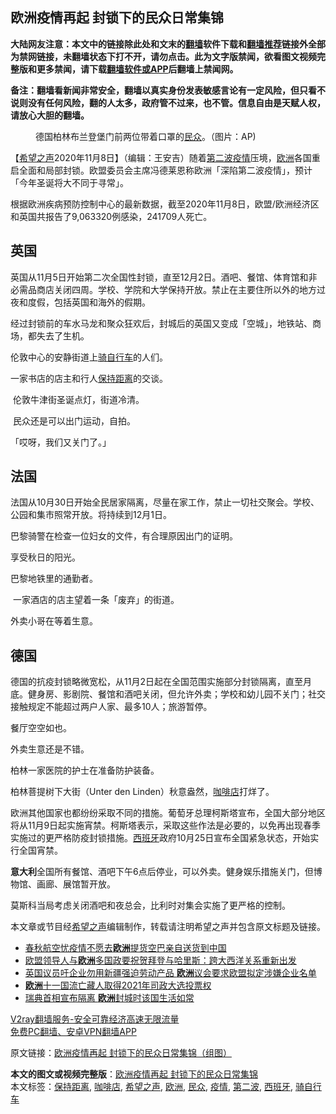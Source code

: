  <h2>欧洲疫情再起 封锁下的民众日常集锦</h2> <p class="notice"><b>大陆网友注意：本文中的链接除此处和文末的<a href="https://github.com/bannedbook/fanqiang" >翻墙</a>软件下载和<a href="https://github.com/killgcd/justmysocks/blob/master/README.md">翻墙推荐</a>链接外全部为禁网链接，未翻墙状态下打不开，请勿点击。此为文字版禁闻，欲看图文视频完整版和更多禁闻，请下载<a href="https://github.com/bannedbook/fanqiang">翻墙软件或APP</a>后翻墙上禁闻网。</p><p>备注：翻墙看新闻非常安全，翻墙以真实身份发表敏感言论有一定风险，但只看不说则没有任何风险，翻的人太多，政府管不过来，也不管。信息自由是天赋人权，请放心大胆的翻墙。</b></p>  <div class="entry"> <figure><figcaption>德国柏林布兰登堡门前两位带着口罩的<a href="https://www.bannedbook.org/bnews/tag/%E6%B0%91%E4%BC%97/" class="st_tag internal_tag" rel="tag" title="标签 民众 下的日志">民众</a>。（图片：AP)</figcaption></figure> <p>【<span class='wp_keywordlink_affiliate'><a href="https://www.soundofhope.org" title="希望之声" target="_blank">希望之声</a></span>2020年11月8日】（编辑：王安吉）随着<a href="https://www.bannedbook.org/bnews/tag/%E7%AC%AC%E4%BA%8C%E6%B3%A2/" class="st_tag internal_tag" rel="tag" title="标签 第二波 下的日志">第二波</a><a href="https://www.bannedbook.org/bnews/tag/%E7%96%AB%E6%83%85/" class="st_tag internal_tag" rel="tag" title="标签 疫情 下的日志">疫情</a>压境，<a href="https://www.bannedbook.org/bnews/tag/%e6%ac%a7%e6%b4%b2/" class="st_tag internal_tag" rel="tag" title="标签 欧洲 下的日志">欧洲</a>各国重启全面和局部封锁。欧盟委员会主席冯德莱恩称欧洲「深陷第二波疫情」，预计「今年圣诞将大不同于寻常」。</p> <p>根据欧洲疾病预防控制中心的最新数据，截至2020年11月8日，欧盟/欧洲经济区和英国共报告了9,063320例感染，241709人​​死亡。</p> <h2>英国</h2> <p>英国从11月5日开始第二次全国性封锁，直至12月2日。酒吧、餐馆、体育馆和非必需品商店关闭四周。学校、学院和大学保持开放。禁止在主要住所以外的地方过夜和度假，包括英国和海外的假期。</p> <p>经过封锁前的车水马龙和聚众狂欢后，封城后的英国又变成「空城」，地铁站、商场，都失去了生机。</p> <p></p> <p>伦敦中心的安静街道上<a href="https://www.bannedbook.org/bnews/tag/%E9%AA%91%E8%87%AA%E8%A1%8C%E8%BD%A6/" class="st_tag internal_tag" rel="tag" title="标签 骑自行车 下的日志">骑自行车</a>的人们。</p> <p></p> <p>一家书店的店主和行人<a href="https://www.bannedbook.org/bnews/tag/%E4%BF%9D%E6%8C%81%E8%B7%9D%E7%A6%BB/" class="st_tag internal_tag" rel="tag" title="标签 保持距离 下的日志">保持距离</a>的交谈。</p> <p></p>  <p> 伦敦牛津街圣诞点灯，街道冷清。</p> <p></p> <p> 民众还是可以出门运动，自拍。</p> <p></p> <p>「哎呀，我们又关门了。」</p> <h2>法国</h2> <p>法国从10月30日开始全民居家隔离，尽量在家工作，禁止一切社交聚会。学校、公园和集市照常开放。将持续到12月1日。</p> <p></p> <p>巴黎骑警在检查一位妇女的文件，有合理原因出门的证明。</p> <p></p>  <p>享受秋日的阳光。</p> <p></p> <p>巴黎地铁里的通勤者。 </p> <p></p> <p> 一家酒店的店主望着一条「废弃」的街道。</p> <p></p> <p>外卖小哥在等着生意。</p> <h2>德国</h2> <p>德国的抗疫封锁略微宽松，从11月2日起在全国范围实施部分封锁隔离，直至月底。健身房、影剧院、餐馆和酒吧关闭，但允许外卖；学校和幼儿园不关门；社交接触规定不能超过两户人家、最多10人；旅游暂停。</p> <p></p>  <p>餐厅空空如也。 </p> <p></p> <p>外卖生意还是不错。 </p> <p></p> <p>柏林一家医院的护士在准备防护装备。 </p> <p></p> <p>柏林菩提树下大街（Unter den Linden）秋意盎然，<a href="https://www.bannedbook.org/bnews/tag/%E5%92%96%E5%95%A1%E5%BA%97/" class="st_tag internal_tag" rel="tag" title="标签 咖啡店 下的日志">咖啡店</a>打烊了。</p> <p>欧洲其他国家也都纷纷采取不同的措施。葡萄牙总理柯斯塔宣布，全国大部分地区将从11月9日起实施宵禁。柯斯塔表示，采取这些作法是必要的，以免再出现春季实施过的更严格防疫封锁措施。<a href="https://www.bannedbook.org/bnews/tag/%e8%a5%bf%e7%8f%ad%e7%89%99/" class="st_tag internal_tag" rel="tag" title="标签 西班牙 下的日志">西班牙</a>政府10月25日宣布全国紧急状态，开始实行全国宵禁。</p> <p><b>意大利</b>全国所有餐馆、酒吧下午6点后停业，可以外卖。健身娱乐措施关门，但博物馆、画廊、展馆暂开放。</p>  <p>莫斯科当局考虑关闭酒吧和夜总会，比利时对集会实施了更严格的控制。</p> <p>本文章或节目经<a href="https://www.bannedbook.org/bnews/tag/%e5%b8%8c%e6%9c%9b%e4%b9%8b%e5%a3%b0/" class="st_tag internal_tag" rel="tag" title="标签 希望之声 下的日志">希望之声</a>编辑制作，转载请注明希望之声并包含原文标题及链接。</p> <ul class='op-related-articles' title='相关阅读'> <li><a href='https://www.bannedbook.org/bnews/baitai/20201108/1427959.html' target='_blank'>春秋航空忧疫情不愿去<b>欧洲</b>提货空巴亲自送货到中国</a></li> <li><a href='https://www.bannedbook.org/bnews/worldnews/usa/20201108/1427550.html' target='_blank'>欧盟领导人与<b>欧洲</b>多国政要祝贺拜登与哈里斯：跨大西洋关系重新出发</a></li> <li><a href='https://www.bannedbook.org/bnews/headline/20201107/1427107.html' target='_blank'>英国议员吁企业勿用新疆强迫劳动产品 <b>欧洲</b>议会要求欧盟拟定涉嫌企业名单</a></li> <li><a href='https://www.bannedbook.org/bnews/renquan/xizang/20201106/1426897.html' target='_blank'><b>欧洲</b>十一国流亡藏人取得2021年司政大选投票权</a></li> <li><a href='https://www.bannedbook.org/bnews/baitai/20201106/1426731.html' target='_blank'>瑞典首相宣布隔离 <b>欧洲</b>封城时该国生活如常</a></li> </ul> <p class="texttj"> <a href="https://www.bannedbook.org/forum23/topic22702.html" target="_blank">V2ray翻墙服务-安全可靠经济高速无限流量</a><br/> <a href="https://github.com/bannedbook/fanqiang/wiki/%E7%A6%81%E9%97%BB%E7%BD%91%E5%AE%89%E5%8D%93%E7%BF%BB%E5%A2%99%E6%96%B0%E9%97%BBAPP" target="_blank">免费PC翻墙、安卓VPN翻墙APP</a></p><p>原文链接：<a class="src_link"  href="https://www.soundofhope.org/post/440617" target="_blank">欧洲疫情再起 封锁下的民众日常集锦（组图）</a></p><a name='sharetosocial'></a>       <div><b>本文的图文或视频完整版</b>：<a href='https://www.bannedbook.org/bnews/comments/20201109/1427992.html'>欧洲疫情再起 封锁下的民众日常集锦</a></div>  </div><!--END ENTRY--> <div class="postfooter"> <div>本文标签：<a href="https://www.bannedbook.org/bnews/tag/%E4%BF%9D%E6%8C%81%E8%B7%9D%E7%A6%BB/" rel="tag">保持距离</a>, <a href="https://www.bannedbook.org/bnews/tag/%E5%92%96%E5%95%A1%E5%BA%97/" rel="tag">咖啡店</a>, <a href="https://www.bannedbook.org/bnews/tag/%e5%b8%8c%e6%9c%9b%e4%b9%8b%e5%a3%b0/" rel="tag">希望之声</a>, <a href="https://www.bannedbook.org/bnews/tag/%e6%ac%a7%e6%b4%b2/" rel="tag">欧洲</a>, <a href="https://www.bannedbook.org/bnews/tag/%E6%B0%91%E4%BC%97/" rel="tag">民众</a>, <a href="https://www.bannedbook.org/bnews/tag/%E7%96%AB%E6%83%85/" rel="tag">疫情</a>, <a href="https://www.bannedbook.org/bnews/tag/%E7%AC%AC%E4%BA%8C%E6%B3%A2/" rel="tag">第二波</a>, <a href="https://www.bannedbook.org/bnews/tag/%e8%a5%bf%e7%8f%ad%e7%89%99/" rel="tag">西班牙</a>, <a href="https://www.bannedbook.org/bnews/tag/%E9%AA%91%E8%87%AA%E8%A1%8C%E8%BD%A6/" rel="tag">骑自行车</a></div>  </div><!--END POSTFOOTER--> 